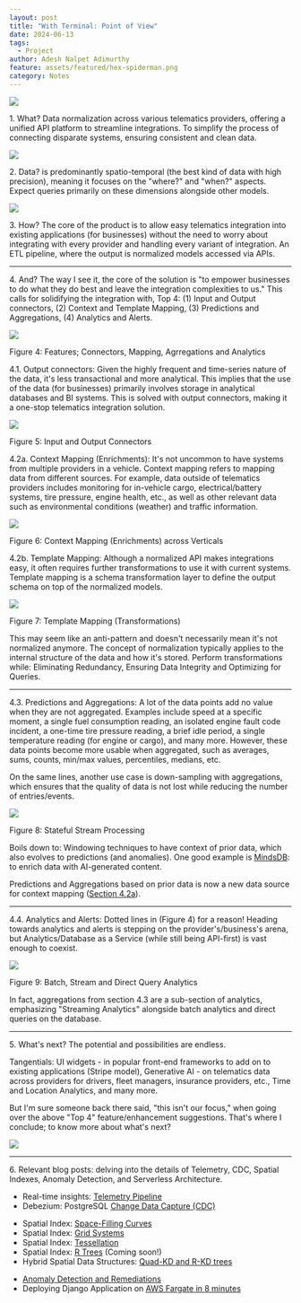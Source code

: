 ```yaml
---
layout: post
title: "With Terminal: Point of View"
date: 2024-06-13
tags:
  - Project
author: Adesh Nalpet Adimurthy
feature: assets/featured/hex-spiderman.png
category: Notes
---
```


<img class="center-image-0 center-image-40" src="../assets/notes/with-terminal-what.svg" />
<p><span class="header">1. What?</span> Data normalization across various telematics providers, offering a unified API platform to streamline integrations. To simplify the process of connecting disparate systems, ensuring consistent and clean data.</p>

<img class="center-image-0 center-image-35" src="../assets/notes/with-terminal-what-data.svg" />
<p><span class="header">2. Data?</span> is predominantly spatio-temporal (the best kind of data with high precision), meaning it focuses on the "where?" and "when?" aspects. Expect queries primarily on these dimensions alongside other models.</p>

<img class="center-image-0 center-image" src="../assets/notes/with-terminal.svg" />
<p><span class="header">3. How?</span> The core of the product is to allow easy telematics integration into existing applications (for businesses) without the need to worry about integrating with every provider and handling every variant of integration. An ETL pipeline, where the output is normalized models accessed via APIs.</p>

<hr class="hr">

<p><span class="header">4. And?</span> The way I see it, the core of the solution is "to empower businesses to do what they do best and leave the integration complexities to us." This calls for solidifying the integration with, Top 4: (1) Input and Output connectors, (2) Context and Template Mapping, (3) Predictions and Aggregations, (4) Analytics and Alerts.</p>
<img class="center-image-0 center-image-80" src="../assets/notes/with-terminal-extension.svg" />
<p class="figure-header">Figure 4: Features; Connectors, Mapping, Agrregations and Analytics</p>

<p><span class="header">4.1. Output connectors</span>: Given the highly frequent and time-series nature of the data, it's less transactional and more analytical. This implies that the use of the data (for businesses) primarily involves storage in analytical databases and BI systems. This is solved with output connectors, making it a one-stop telematics integration solution.</p>

<img class="center-image-0 center-image-100" src="../assets/notes/with-terminal-connectors.svg" /> 
<p class="figure-header">Figure 5: Input and Output Connectors</p>

<p><span class="header">4.2a. Context Mapping</span> (Enrichments): It's not uncommon to have systems from multiple providers in a vehicle. Context mapping refers to mapping data from different sources. For example, data outside of telematics providers includes monitoring for in-vehicle cargo, electrical/battery systems, tire pressure, engine health, etc., as well as other relevant data such as environmental conditions (weather) and traffic information.</p>

<img class="center-image-0 center-image-50" src="../assets/notes/with-terminal-enrichment.svg" /> 
<p class="figure-header">Figure 6: Context Mapping (Enrichments) across Verticals</p>

<p><span class="header">4.2b. Template Mapping</span>: Although a normalized API makes integrations easy, it often requires further transformations to use it with current systems. Template mapping is a schema transformation layer to define the output schema on top of the normalized models.</p> 

<img class="center-image-0 center-image-50" src="../assets/notes/with-terminal-mapping.svg" /> 
<p class="figure-header">Figure 7: Template Mapping (Transformations)</p>

<p>This may seem like an anti-pattern and doesn't necessarily mean it's not normalized anymore. The concept of normalization typically applies to the internal structure of the data and how it's stored. Perform transformations while: Eliminating Redundancy, Ensuring Data Integrity and Optimizing for Queries.</p>

<hr class="hr">

<p><span class="header">4.3. Predictions and Aggregations</span>: A lot of the data points add no value when they are not aggregated. Examples include speed at a specific moment, a single fuel consumption reading, an isolated engine fault code incident, a one-time tire pressure reading, a brief idle period, a single temperature reading (for engine or cargo), and many more. However, these data points become more usable when aggregated, such as averages, sums, counts, min/max values, percentiles, medians, etc.</p>

<p>On the same lines, another use case is down-sampling with aggregations, which ensures that the quality of data is not lost while reducing the number of entries/events.</p>
<img class="center-image-0 center-image" src="../assets/notes/with-terminal-stateful.svg" />
<p class="figure-header">Figure 8: Stateful Stream Processing</p>
<p>Boils down to: Windowing techniques to have context of prior data, which also evolves to predictions (and anomalies). One good example is <a href="https://docs.mindsdb.com/use-cases/data_enrichment/overview" target="_blank">MindsDB</a>: to enrich data with AI-generated content.</p> 

<p>Predictions and Aggregations based on prior data is now a new data source for context mapping (<a href="#4-2a-context-mapping">Section 4.2a</a>).</p>

<hr class="hr">

<p><span class="header">4.4. Analytics and Alerts</span>: Dotted lines in (Figure 4) for a reason! Heading towards analytics and alerts is stepping on the provider's/business's arena, but Analytics/Database as a Service (while still being API-first) is vast enough to coexist.</p>

<img class="center-image-0 center-image" src="../assets/notes/with-terminal-analytics.svg" />
<p class="figure-header">Figure 9: Batch, Stream and Direct Query Analytics</p>

<p>In fact, aggregations from section 4.3 are a sub-section of analytics, emphasizing "Streaming Analytics" alongside batch analytics and direct queries on the database.</p>

<hr class="hr">

<p><span class="header">5. What's next?</span> The potential and possibilities are endless.</p> <p>Tangentials: UI widgets - in popular front-end frameworks to add on to existing applications (Stripe model), Generative AI - on telematics data across providers for drivers, fleet managers, insurance providers, etc., Time and Location Analytics, and many more.</p> 
<p>But I'm sure someone back there said, "this isn't our focus," when going over the above "Top 4" feature/enhancement suggestions. That's where I conclude; to know more about <span class="underline">what's next?</span></p>

<img class="center-image-0 center-image-95" src="../assets/notes/with-terminal-strategy.svg" />

<hr class="hr">

<p><span class="header">6. Relevant blog posts</span>: delving into the details of Telemetry, CDC, Spatial Indexes, Anomaly Detection, and Serverless Architecture.</p>
<ul>
<li>Real-time insights: <a href="/telemetry-pipeline" target="_blank">Telemetry Pipeline</a></li>
<li>Debezium: PostgreSQL <a href="/debezium-postgres-cdc" target="_blank">Change Data Capture (CDC)</a></li>
<p></p>
<li>Spatial Index: <a href="/spatial-index-space-filling-curve" target="_blank">Space-Filling Curves</a></li>
<li>Spatial Index: <a href="/spatial-index-grid-system" target="_blank">Grid Systems</a></li>
<li>Spatial Index: <a href="/spatial-index-tessellation" target="_blank">Tessellation</a></li>
<li>Spatial Index: <a href="/spatial-index-r-tree" target="_blank">R Trees</a> (Coming soon!)</li>
<li>Hybrid Spatial Data Structures: <a href="hybrid-spatial-index-conclusion" target="_blank">Quad-KD and R-KD trees</a></li>
<p></p>
<li><a href="/anomaly-detection-and-remediation" target="_blank">Anomaly Detection and Remediations</a></li>
<li>Deploying Django Application on <a href="/django-fargate-in-8-minutes" target="_blank">AWS Fargate in 8 minutes</a></li>
</ul>